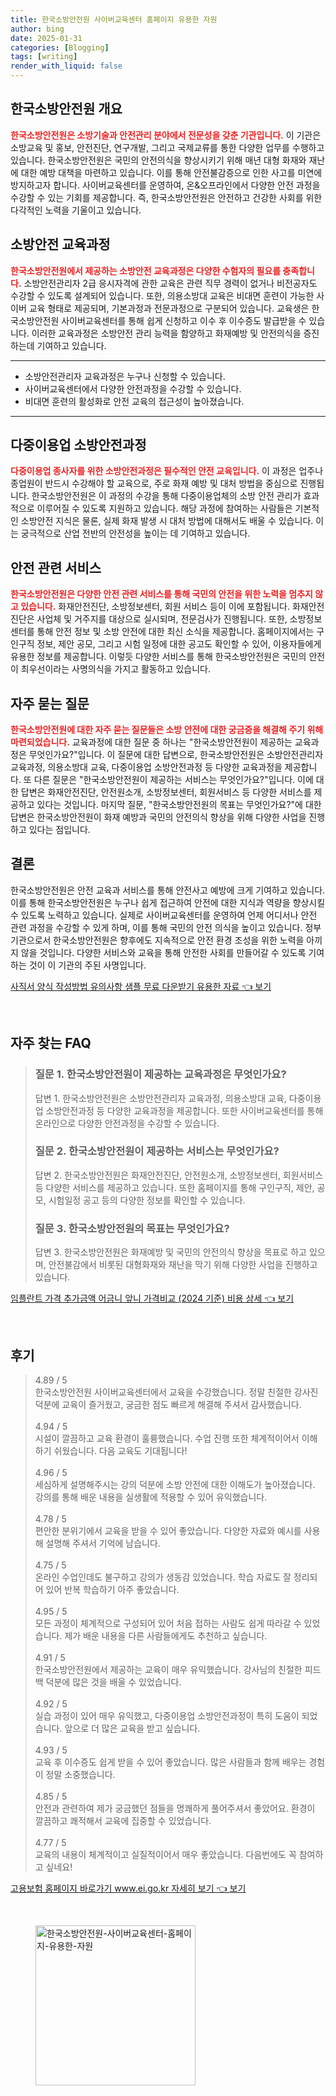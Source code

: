 ```yaml
---
title: 한국소방안전원 사이버교육센터 홈페이지 유용한 자원
author: bing
date: 2025-01-31
categories: [Blogging]
tags: [writing]
render_with_liquid: false
---
```



<h2 id='한국소방안전원 개요'>한국소방안전원 개요</h2>

<p><b><span style="color: #ee2323;">한국소방안전원은 소방기술과 안전관리 분야에서 전문성을 갖춘 기관입니다.</span></b> 이 기관은 소방교육 및 홍보, 안전진단, 연구개발, 그리고 국제교류를 통한 다양한 업무를 수행하고 있습니다. 한국소방안전원은 국민의 안전의식을 향상시키기 위해 매년 대형 화재와 재난에 대한 예방 대책을 마련하고 있습니다. 이를 통해 안전불감증으로 인한 사고를 미연에 방지하고자 합니다. 사이버교육센터를 운영하여, 온&오프라인에서 다양한 안전 과정을 수강할 수 있는 기회를 제공합니다. 즉, 한국소방안전원은 안전하고 건강한 사회를 위한 다각적인 노력을 기울이고 있습니다.</p>

<h2 id='소방안전교육과정'>소방안전 교육과정</h2>

<p><b><span style="color: #ee2323;">한국소방안전원에서 제공하는 소방안전 교육과정은 다양한 수험자의 필요를 충족합니다.</span></b> 소방안전관리자 2급 응시자격에 관한 교육은 관련 직무 경력이 없거나 비전공자도 수강할 수 있도록 설계되어 있습니다. 또한, 의용소방대 교육은 비대면 훈련이 가능한 사이버 교육 형태로 제공되며, 기본과정과 전문과정으로 구분되어 있습니다. 교육생은 한국소방안전원 사이버교육센터를 통해 쉽게 신청하고 이수 후 이수증도 발급받을 수 있습니다. 이러한 교육과정은 소방안전 관리 능력을 함양하고 화재예방 및 안전의식을 증진하는데 기여하고 있습니다.</p>

<hr />

<ul>
    <li>소방안전관리자 교육과정은 누구나 신청할 수 있습니다.</li>
    <li>사이버교육센터에서 다양한 안전과정을 수강할 수 있습니다.</li>
    <li>비대면 훈련의 활성화로 안전 교육의 접근성이 높아졌습니다.</li>
</ul>

<hr />

<h2 id='다중이용업 소방안전과정'>다중이용업 소방안전과정</h2>

<p><b><span style="color: #ee2323;">다중이용업 종사자를 위한 소방안전과정은 필수적인 안전 교육입니다.</span></b> 이 과정은 업주나 종업원이 반드시 수강해야 할 교육으로, 주로 화재 예방 및 대처 방법을 중심으로 진행됩니다. 한국소방안전원은 이 과정의 수강을 통해 다중이용업체의 소방 안전 관리가 효과적으로 이루어질 수 있도록 지원하고 있습니다. 해당 과정에 참여하는 사람들은 기본적인 소방안전 지식은 물론, 실제 화재 발생 시 대처 방법에 대해서도 배울 수 있습니다. 이는 궁극적으로 산업 전반의 안전성을 높이는 데 기여하고 있습니다.</p>

<h2 id='안전 관련 서비스'>안전 관련 서비스</h2>

<p><b><span style="color: #ee2323;">한국소방안전원은 다양한 안전 관련 서비스를 통해 국민의 안전을 위한 노력을 멈추지 않고 있습니다.</span></b> 화재안전진단, 소방정보센터, 회원 서비스 등이 이에 포함됩니다. 화재안전진단은 사업체 및 거주지를 대상으로 실시되며, 전문검사가 진행됩니다. 또한, 소방정보센터를 통해 안전 정보 및 소방 안전에 대한 최신 소식을 제공합니다. 홈페이지에서는 구인구직 정보, 제안 공모, 그리고 시험 일정에 대한 공고도 확인할 수 있어, 이용자들에게 유용한 정보를 제공합니다. 이렇듯 다양한 서비스를 통해 한국소방안전원은 국민의 안전이 최우선이라는 사명의식을 가지고 활동하고 있습니다.</p>

<h2 id='자주 묻는 질문'>자주 묻는 질문</h2>

<p><b><span style="color: #ee2323;">한국소방안전원에 대한 자주 묻는 질문들은 소방 안전에 대한 궁금증을 해결해 주기 위해 마련되었습니다.</span></b> 교육과정에 대한 질문 중 하나는 "한국소방안전원이 제공하는 교육과정은 무엇인가요?"입니다. 이 질문에 대한 답변으로, 한국소방안전원은 소방안전관리자 교육과정, 의용소방대 교육, 다중이용업 소방안전과정 등 다양한 교육과정을 제공합니다. 또 다른 질문은 "한국소방안전원이 제공하는 서비스는 무엇인가요?"입니다. 이에 대한 답변은 화재안전진단, 안전원소개, 소방정보센터, 회원서비스 등 다양한 서비스를 제공하고 있다는 것입니다. 마지막 질문, "한국소방안전원의 목표는 무엇인가요?"에 대한 답변은 한국소방안전원이 화재 예방과 국민의 안전의식 향상을 위해 다양한 사업을 진행하고 있다는 점입니다.</p>

<h2 id='결론'>결론</h2>

<p>한국소방안전원은 안전 교육과 서비스를 통해 안전사고 예방에 크게 기여하고 있습니다. 이를 통해 한국소방안전원은 누구나 쉽게 접근하여 안전에 대한 지식과 역량을 향상시킬 수 있도록 노력하고 있습니다. 실제로 사이버교육센터를 운영하여 언제 어디서나 안전 관련 과정을 수강할 수 있게 하며, 이를 통해 국민의 안전 의식을 높이고 있습니다. 정부기관으로서 한국소방안전원은 향후에도 지속적으로 안전 환경 조성을 위한 노력을 아끼지 않을 것입니다. 다양한 서비스와 교육을 통해 안전한 사회를 만들어갈 수 있도록 기여하는 것이 이 기관의 주된 사명입니다.</p>


<p><a class="click-button" title="사직서 양식 작성방법 유의사항 샘플 무료 다운받기 유용한 자료" href="https://adkhouse.github.io/posts/%EC%82%AC%EC%A7%81%EC%84%9C-%EC%96%91%EC%8B%9D-%EC%9E%91%EC%84%B1%EB%B0%A9%EB%B2%95-%EC%9C%A0%EC%9D%98%EC%82%AC%ED%95%AD-%EC%83%98%ED%94%8C-%EB%AC%B4%EB%A3%8C-%EB%8B%A4%EC%9A%B4%EB%B0%9B%EA%B8%B0-%EC%9C%A0%EC%9A%A9%ED%95%9C-%EC%9E%90%EB%A3%8C/" rel="dofollow">사직서 양식 작성방법 유의사항 샘플 무료 다운받기 유용한 자료 👈 보기</a></p><br>
<h2 id='자주_찾는_FAQ'>자주 찾는 FAQ</h2>
<div itemscope="" itemtype="https://schema.org/FAQPage"> 
<blockquote> 
<div itemscope="" itemprop="mainEntity" itemtype="https://schema.org/Question"> 
<h3 itemprop="name">질문 1. 한국소방안전원이 제공하는 교육과정은 무엇인가요?</h3> 
<div itemscope="" itemprop="acceptedAnswer" itemtype="https://schema.org/Answer"> 
<span itemprop="text"> 
<p>답변 1. 한국소방안전원은 소방안전관리자 교육과정, 의용소방대 교육, 다중이용업 소방안전과정 등 다양한 교육과정을 제공합니다. 또한 사이버교육센터를 통해 온라인으로 다양한 안전과정을 수강할 수 있습니다.</p> 
</span> 
</div> 
</div> 

<div itemscope="" itemprop="mainEntity" itemtype="https://schema.org/Question"> 
<h3 itemprop="name">질문 2. 한국소방안전원이 제공하는 서비스는 무엇인가요?</h3> 
<div itemscope="" itemprop="acceptedAnswer" itemtype="https://schema.org/Answer"> 
<span itemprop="text"> 
<p>답변 2. 한국소방안전원은 화재안전진단, 안전원소개, 소방정보센터, 회원서비스 등 다양한 서비스를 제공하고 있습니다. 또한 홈페이지를 통해 구인구직, 제안, 공모, 시험일정 공고 등의 다양한 정보를 확인할 수 있습니다.</p> 
</span> 
</div> 
</div> 

<div itemscope="" itemprop="mainEntity" itemtype="https://schema.org/Question"> 
<h3 itemprop="name">질문 3. 한국소방안전원의 목표는 무엇인가요?</h3> 
<div itemscope="" itemprop="acceptedAnswer" itemtype="https://schema.org/Answer"> 
<span itemprop="text"> 
<p>답변 3. 한국소방안전원은 화재예방 및 국민의 안전의식 향상을 목표로 하고 있으며, 안전불감에서 비롯된 대형화재와 재난을 막기 위해 다양한 사업을 진행하고 있습니다.</p> 
</span> 
</div> 
</div> 

</blockquote> 
</div>
<p><a class="click-button" title="임플란트 가격 추가금액 어금니 앞니 가격비교 (2024 기준) 비용 상세" href="https://adkhouse.github.io/posts/%EC%9E%84%ED%94%8C%EB%9E%80%ED%8A%B8-%EA%B0%80%EA%B2%A9-%EC%B6%94%EA%B0%80%EA%B8%88%EC%95%A1-%EC%96%B4%EA%B8%88%EB%8B%88-%EC%95%9E%EB%8B%88-%EA%B0%80%EA%B2%A9%EB%B9%84%EA%B5%90-(2024-%EA%B8%B0%EC%A4%80)-%EB%B9%84%EC%9A%A9-%EC%83%81%EC%84%B8/" rel="dofollow">임플란트 가격 추가금액 어금니 앞니 가격비교 (2024 기준) 비용 상세 👈 보기</a></p><br>
<h2 id='후기'>후기</h2>
<div itemscope itemtype="https://schema.org/Product">
  <blockquote>
  <div itemprop="review" itemscope itemtype="https://schema.org/Review">
      <div itemprop="reviewRating" itemscope itemtype="https://schema.org/Rating"> <span itemprop="ratingValue">4.89</span> / <span itemprop="bestRating">5</span> </div>
      <span itemprop="reviewBody">한국소방안전원 사이버교육센터에서 교육을 수강했습니다. 정말 친절한 강사진 덕분에 교육이 즐거웠고, 궁금한 점도 빠르게 해결해 주셔서 감사했습니다.</span>
  </div>
  <br>
  <div itemprop="review" itemscope itemtype="https://schema.org/Review">
      <div itemprop="reviewRating" itemscope itemtype="https://schema.org/Rating"> <span itemprop="ratingValue">4.94</span> / <span itemprop="bestRating">5</span> </div>
      <span itemprop="reviewBody">시설이 깔끔하고 교육 환경이 훌륭했습니다. 수업 진행 또한 체계적이어서 이해하기 쉬웠습니다. 다음 교육도 기대됩니다!</span>
  </div>
  <br>
  <div itemprop="review" itemscope itemtype="https://schema.org/Review">
      <div itemprop="reviewRating" itemscope itemtype="https://schema.org/Rating"> <span itemprop="ratingValue">4.96</span> / <span itemprop="bestRating">5</span> </div>
      <span itemprop="reviewBody">세심하게 설명해주시는 강의 덕분에 소방 안전에 대한 이해도가 높아졌습니다. 강의를 통해 배운 내용을 실생활에 적용할 수 있어 유익했습니다.</span>
  </div>
  <br>
  <div itemprop="review" itemscope itemtype="https://schema.org/Review">
      <div itemprop="reviewRating" itemscope itemtype="https://schema.org/Rating"> <span itemprop="ratingValue">4.78</span> / <span itemprop="bestRating">5</span> </div>
      <span itemprop="reviewBody">편안한 분위기에서 교육을 받을 수 있어 좋았습니다. 다양한 자료와 예시를 사용해 설명해 주셔서 기억에 남습니다.</span>
  </div>
  <br>
  <div itemprop="review" itemscope itemtype="https://schema.org/Review">
      <div itemprop="reviewRating" itemscope itemtype="https://schema.org/Rating"> <span itemprop="ratingValue">4.75</span> / <span itemprop="bestRating">5</span> </div>
      <span itemprop="reviewBody">온라인 수업인데도 불구하고 강의가 생동감 있었습니다. 학습 자료도 잘 정리되어 있어 반복 학습하기 아주 좋았습니다.</span>
  </div>
  <br>
  <div itemprop="review" itemscope itemtype="https://schema.org/Review">
      <div itemprop="reviewRating" itemscope itemtype="https://schema.org/Rating"> <span itemprop="ratingValue">4.95</span> / <span itemprop="bestRating">5</span> </div>
      <span itemprop="reviewBody">모든 과정이 체계적으로 구성되어 있어 처음 접하는 사람도 쉽게 따라갈 수 있었습니다. 제가 배운 내용을 다른 사람들에게도 추천하고 싶습니다.</span>
  </div>
  <br>
  <div itemprop="review" itemscope itemtype="https://schema.org/Review">
      <div itemprop="reviewRating" itemscope itemtype="https://schema.org/Rating"> <span itemprop="ratingValue">4.91</span> / <span itemprop="bestRating">5</span> </div>
      <span itemprop="reviewBody">한국소방안전원에서 제공하는 교육이 매우 유익했습니다. 강사님의 친절한 피드백 덕분에 많은 것을 배울 수 있었습니다.</span>
  </div>
  <br>
  <div itemprop="review" itemscope itemtype="https://schema.org/Review">
      <div itemprop="reviewRating" itemscope itemtype="https://schema.org/Rating"> <span itemprop="ratingValue">4.92</span> / <span itemprop="bestRating">5</span> </div>
      <span itemprop="reviewBody">실습 과정이 있어 매우 유익했고, 다중이용업 소방안전과정이 특히 도움이 되었습니다. 앞으로 더 많은 교육을 받고 싶습니다.</span>
  </div>
  <br>
  <div itemprop="review" itemscope itemtype="https://schema.org/Review">
      <div itemprop="reviewRating" itemscope itemtype="https://schema.org/Rating"> <span itemprop="ratingValue">4.93</span> / <span itemprop="bestRating">5</span> </div>
      <span itemprop="reviewBody">교육 후 이수증도 쉽게 받을 수 있어 좋았습니다. 많은 사람들과 함께 배우는 경험이 정말 소중했습니다.</span>
  </div>
  <br>
  <div itemprop="review" itemscope itemtype="https://schema.org/Review">
      <div itemprop="reviewRating" itemscope itemtype="https://schema.org/Rating"> <span itemprop="ratingValue">4.85</span> / <span itemprop="bestRating">5</span> </div>
      <span itemprop="reviewBody">안전과 관련하여 제가 궁금했던 점들을 명쾌하게 풀어주셔서 좋았어요. 환경이 깔끔하고 쾌적해서 교육에 집중할 수 있었습니다.</span>
  </div>
  <br>
  <div itemprop="review" itemscope itemtype="https://schema.org/Review">
      <div itemprop="reviewRating" itemscope itemtype="https://schema.org/Rating"> <span itemprop="ratingValue">4.77</span> / <span itemprop="bestRating">5</span> </div>
      <span itemprop="reviewBody">교육의 내용이 체계적이고 실질적이어서 매우 좋았습니다. 다음번에도 꼭 참여하고 싶네요!</span>
  </div>
  </blockquote>
</div>
<p><a class="click-button" title="고용보험 홈페이지 바로가기 www.ei.go.kr 자세히 보기" href="https://adkhouse.github.io/posts/%EA%B3%A0%EC%9A%A9%EB%B3%B4%ED%97%98-%ED%99%88%ED%8E%98%EC%9D%B4%EC%A7%80-%EB%B0%94%EB%A1%9C%EA%B0%80%EA%B8%B0-www.ei.go.kr-%EC%9E%90%EC%84%B8%ED%9E%88-%EB%B3%B4%EA%B8%B0/" rel="dofollow">고용보험 홈페이지 바로가기 www.ei.go.kr 자세히 보기 👈 보기</a></p><br>
<figure class="image"><img src="https://adkhouse.github.io/assets/img/thumbnail/한국소방안전원-사이버교육센터-홈페이지-유용한-자원.webp" alt="한국소방안전원-사이버교육센터-홈페이지-유용한-자원" width="256" height="256"></figure>